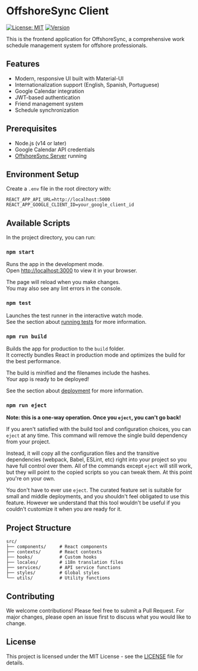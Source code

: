 # OffshoreSync Client

[![License: MIT](https://img.shields.io/badge/License-MIT-yellow.svg)](https://opensource.org/licenses/MIT)
[![Version](https://img.shields.io/badge/version-1.0.0-blue.svg)](https://semver.org)

This is the frontend application for OffshoreSync, a comprehensive work schedule management system for offshore professionals.

## Features

- Modern, responsive UI built with Material-UI
- Internationalization support (English, Spanish, Portuguese)
- Google Calendar integration
- JWT-based authentication
- Friend management system
- Schedule synchronization

## Prerequisites

- Node.js (v14 or later)
- Google Calendar API credentials
- [OffshoreSync Server](https://github.com/OffshoreSync/react-server) running

## Environment Setup

Create a `.env` file in the root directory with:

```env
REACT_APP_API_URL=http://localhost:5000
REACT_APP_GOOGLE_CLIENT_ID=your_google_client_id
```

## Available Scripts

In the project directory, you can run:

### `npm start`

Runs the app in the development mode.\
Open [http://localhost:3000](http://localhost:3000) to view it in your browser.

The page will reload when you make changes.\
You may also see any lint errors in the console.

### `npm test`

Launches the test runner in the interactive watch mode.\
See the section about [running tests](https://facebook.github.io/create-react-app/docs/running-tests) for more information.

### `npm run build`

Builds the app for production to the `build` folder.\
It correctly bundles React in production mode and optimizes the build for the best performance.

The build is minified and the filenames include the hashes.\
Your app is ready to be deployed!

See the section about [deployment](https://facebook.github.io/create-react-app/docs/deployment) for more information.

### `npm run eject`

**Note: this is a one-way operation. Once you `eject`, you can't go back!**

If you aren't satisfied with the build tool and configuration choices, you can `eject` at any time. This command will remove the single build dependency from your project.

Instead, it will copy all the configuration files and the transitive dependencies (webpack, Babel, ESLint, etc) right into your project so you have full control over them. All of the commands except `eject` will still work, but they will point to the copied scripts so you can tweak them. At this point you're on your own.

You don't have to ever use `eject`. The curated feature set is suitable for small and middle deployments, and you shouldn't feel obligated to use this feature. However we understand that this tool wouldn't be useful if you couldn't customize it when you are ready for it.

## Project Structure

```
src/
├── components/     # React components
├── contexts/       # React contexts
├── hooks/          # Custom hooks
├── locales/        # i18n translation files
├── services/       # API service functions
├── styles/         # Global styles
└── utils/          # Utility functions
```

## Contributing

We welcome contributions! Please feel free to submit a Pull Request. For major changes, please open an issue first to discuss what you would like to change.

## License

This project is licensed under the MIT License - see the [LICENSE](LICENSE) file for details.
